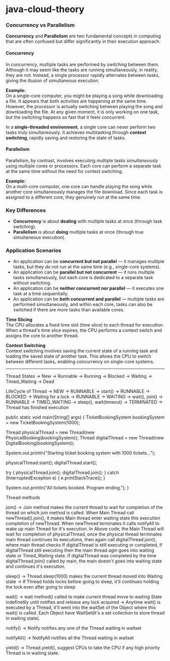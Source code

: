 # java-cloud-theory

### Concurrency vs Parallelism

**Concurrency** and **Parallelism** are two fundamental concepts in computing that are often confused but differ significantly in their execution approach.

#### Concurrency
In concurrency, multiple tasks are performed by *switching* between them. Although it may seem like the tasks are running simultaneously, in reality, they are not. Instead, a single processor rapidly alternates between tasks, giving the illusion of simultaneous execution.

**Example:**  
On a single-core computer, you might be playing a song while downloading a file. It appears that both activities are happening at the same time. However, the processor is actually switching between playing the song and downloading the file. At any given moment, it is only working on one task, but the switching happens so fast that it feels concurrent.

In a **single-threaded environment**, a single core can never perform two tasks truly simultaneously. It achieves multitasking through **context switching**, rapidly saving and restoring the state of tasks.



#### Parallelism
Parallelism, by contrast, involves executing multiple tasks *simultaneously* using multiple cores or processors. Each core can perform a separate task at the same time without the need for context switching.

**Example:**  
On a multi-core computer, one core can handle playing the song while another core simultaneously manages the file download. Since each task is assigned to a different core, they genuinely run at the same time.


### Key Differences
- **Concurrency** is about **dealing** with multiple tasks at once (through task switching).
- **Parallelism** is about **doing** multiple tasks at once (through true simultaneous execution).


### Application Scenarios
- An application can be **concurrent but not parallel** — it manages multiple tasks, but they do not run at the same time (e.g., single-core systems).
- An application can be **parallel but not concurrent** — it runs multiple tasks simultaneously, but each core is dedicated to a separate task without switching.
- An application can be **neither concurrent nor parallel** — it executes one task at a time sequentially.
- An application can be **both concurrent and parallel** — multiple tasks are performed simultaneously, and within each core, tasks can also be switched if there are more tasks than available cores.



**Time Slicing**  
The CPU allocates a fixed time slot (time slice) to each thread for execution. When a thread's time slice expires, the CPU performs a context switch and assigns the core to another thread.

**Context Switching**  
Context switching involves saving the current state of a running task and loading the saved state of another task. This allows the CPU to switch between different tasks, enabling concurrency on single-core systems.

---

Thread States
-> New
-> Runnable
-> Running
-> Blocked
-> Waiting
-> Timed_Waiting
-> Dead 

LifeCycle of Thread
-> NEW → RUNNABLE → start()
-> RUNNABLE → BLOCKED → Waiting for a lock
-> RUNNABLE → WAITING → wait(), join()
-> RUNNABLE → TIMED_WAITING → sleep(), wait(timeout)
-> TERMINATED → Thread has finished execution


public static void main(String[] args) {
  TicketBookingSystem bookingSystem = new TicketBookingSystem(1000);

  Thread physicalThread = new Thread(new PhysicalBooking(bookingSystem));
  Thread digitalThread = new Thread(new DigitalBooking(bookingSystem));

  System.out.println("Starting ticket booking system with 1000 tickets...");

  physicalThread.start();
  digitalThread.start();

  try {
      physicalThread.join();
      digitalThread.join();
  } catch (InterruptedException e) {
      e.printStackTrace();
  }

  System.out.println("All tickets booked. Program ending.");
}

Thread methods

join() 
-> Join method makes the current thread to wait for completion of the thread on which join method is called.
When Main Thread call newThread().join(), it makes Main thread enter waiting state this execution completion of newThread. When newThread terminates it calls notifyAll to wake up main Thread for it's execution.
In Above code, the Main Thread will wait for completion of physicalThread, once the physical thread terminates main thread continues its executions, then again call digitalThread.join(), where main thread checks 
If digitalThread is still executing or completed, if digitalThread still executing then the main thread agin goes into waiting state or Timed_Waiting state.
If digitalThread was completed by the time digitalThread.join() called by main, the main doesn't goes into waiting state and continues it's execution.

sleep()
-> Thread.sleep(1000) makes the current thread moved into Waiting state
-> If Thread holds locks before going to sleep, it'll continues holding the lock even after going to sleep

wait()
-> wait method() called to make current thread move to waiting State indefinetlly until notifies and release any lock acquired
-> Anytime wait() is executed by a Thread, it'll went into the waitSet of the Object where this wait() is called. Each Object have WaitSet(It's a set collection to store thread in waiting state).

notify() 
-> Notify notifies any one of the Thread waiting in waitset

notifyAll()
-> NotifyAll notifies all the Thread waiting in waitset

yield()
-> Thread.yield(), suggest CPUs to take the CPU if any high priority Thread is in waiting state.
